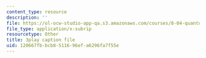 ```yaml
---
content_type: resource
description: ''
file: https://ol-ocw-studio-app-qa.s3.amazonaws.com/courses/8-04-quantum-physics-i-spring-2013/120667fbbcb8511696efa6296fa7f55e_U6fI3brP8V4.vtt
file_type: application/x-subrip
resourcetype: Other
title: 3play caption file
uid: 120667fb-bcb8-5116-96ef-a6296fa7f55e
---
```

